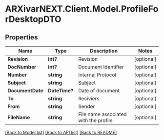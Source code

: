 # ARXivarNEXT.Client.Model.ProfileForDesktopDTO
## Properties

Name | Type | Description | Notes
------------ | ------------- | ------------- | -------------
**Revision** | **int?** | Revision | [optional] 
**DocNumber** | **int?** | Document Identifier | [optional] 
**Number** | **string** | Internal Protocol | [optional] 
**Subject** | **string** | Subject | [optional] 
**DocumentDate** | **DateTime?** | Date of document | [optional] 
**To** | **string** | Reciviers | [optional] 
**From** | **string** | Sender | [optional] 
**FileName** | **string** | File name associated with the profile | [optional] 

[[Back to Model list]](../README.md#documentation-for-models) [[Back to API list]](../README.md#documentation-for-api-endpoints) [[Back to README]](../README.md)

